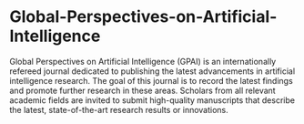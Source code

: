 Global-Perspectives-on-Artificial-Intelligence
==============================================

Global Perspectives on Artificial Intelligence (GPAI) is an internationally refereed journal dedicated to publishing the latest advancements in artificial intelligence research. The goal of this journal is to record the latest findings and promote further research in these areas. Scholars from all relevant academic fields are invited to submit high-quality manuscripts that describe the latest, state-of-the-art research results or innovations.

